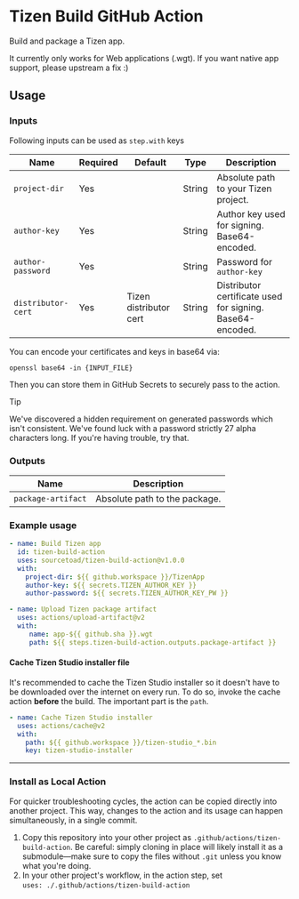 # Tizen Build GitHub Action
Build and package a Tizen app.

It currently only works for Web applications (.wgt). If you want native app support, please upstream a fix :)

## Usage
### Inputs

Following inputs can be used as `step.with` keys

| Name                   | Required | Default                     | Type   | Description                                                                 |
|------------------------|----------|-----------------------------|--------|-----------------------------------------------------------------------------|
| `project-dir`          | Yes      |                             | String | Absolute path to your Tizen project.                                        |
| `author-key`           | Yes      |                             | String | Author key used for signing. Base64-encoded.                                |
| `author-password`      | Yes      |                             | String | Password for `author-key`                                                   |
| `distributor-cert`     | Yes      | Tizen distributor cert      | String | Distributor certificate used for signing. Base64-encoded.                   |

You can encode your certificates and keys in base64 via:

    openssl base64 -in {INPUT_FILE}

Then you can store them in GitHub Secrets to securely pass to the action.

> [!TIP]
> We've discovered a hidden requirement on generated passwords which isn't consistent. We've found luck with a password strictly 27 alpha characters long. If you're having trouble, try that.

### Outputs
| Name               | Description                       |
|--------------------|-----------------------------------|
| `package-artifact` | Absolute path to the package.     |

### Example usage

```yaml
- name: Build Tizen app
  id: tizen-build-action
  uses: sourcetoad/tizen-build-action@v1.0.0
  with:
    project-dir: ${{ github.workspace }}/TizenApp
    author-key: ${{ secrets.TIZEN_AUTHOR_KEY }}
    author-password: ${{ secrets.TIZEN_AUTHOR_KEY_PW }}

- name: Upload Tizen package artifact
  uses: actions/upload-artifact@v2
  with:
     name: app-${{ github.sha }}.wgt
     path: ${{ steps.tizen-build-action.outputs.package-artifact }}
```

#### Cache Tizen Studio installer file
It's recommended to cache the Tizen Studio installer
so it doesn't have to be downloaded over the internet on every run.
To do so, invoke the cache action **before** the build.
The important part is the `path`.
```yaml
- name: Cache Tizen Studio installer
  uses: actions/cache@v2
  with:
    path: ${{ github.workspace }}/tizen-studio_*.bin
    key: tizen-studio-installer
```

---

### Install as Local Action
For quicker troubleshooting cycles, the action can be copied directly into another project.
This way, changes to the action and its usage can happen simultaneously, in a single commit.

1. Copy this repository into your other project as `.github/actions/tizen-build-action`.
   Be careful: simply cloning in place will likely install it as a submodule&mdash;make sure to copy the files without `.git` unless you know what you're doing.
2. In your other project's workflow, in the action step, set\
   `uses: ./.github/actions/tizen-build-action`
